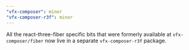 ```yaml
---
"vfx-composer": minor
"vfx-composer-r3f": minor
---
```


All the react-three-fiber specific bits that were formerly available at `vfx-composer/fiber` now live in a separate `vfx-composer-r3f` package.

